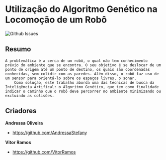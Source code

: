 # Utilização do Algoritmo Genético na Locomoção de um Robô

![Github Issues](http://img.shields.io/github/issues/VitorRamos/projeto3_IA.svg?style=flat)

## Resumo

    A problemática é a cerca de um robô, o qual não tem conhecimento prévio do ambiente que se encontra. O seu objetivo é se deslocar de um ponto de origem até um ponto de destino, os quais são coordenadas conhecidas, sem colidir com as paredes. Além disso, o robô faz uso de um sensor para orientá-lo sobre os espaços livres, o sonar.
		Como solução, este trabalho aborda uma das técnicas de busca da Inteligência Artifical: o Algoritmo Genético, que tem como finalidade indicar o caminho que o robô deve percorrer no ambiente minimizando ou excluindo as colisões.


## Criadores

**Andressa Oliveira**

* <https://github.com/AndressaStefany>

**Vitor Ramos**

* <https://github.com/VitorRamos>
